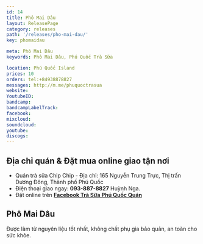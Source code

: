 ```yaml
---
id: 14
title: Phô Mai Dâu
layout: ReleasePage
category: releases
path: '/releases/pho-mai-dau/'
key: phomaidau

meta: Phô Mai Dâu
keywords: Phô Mai Dâu, Phú Quốc Trà Sữa

location: Phú Quốc Island
prices: 10
orders: tel:+84938878827
messages: http://m.me/phuquoctrasua
website: 
YoutubeID: 
bandcamp: 
bandcampLabelTrack: 
facebook: 
mixcloud: 
soundcloud: 
youtube: 
discogs: 
---
```


## Địa chỉ quán & Đặt mua online giao tận nơi

- Quán trà sữa Chip Chip - Địa chỉ: 165 Nguyễn Trung Trực, Thị trấn Dương Đông, Thành phố Phú Quốc
- Điện thoại giao ngay: **093-887-8827** Huỳnh Nga.
- Đặt online trên [**Facebook Trà Sữa Phú Quốc Quán**](https://www.facebook.com/phuquoctrasua)

## Phô Mai Dâu
Được làm từ nguyên liệu tốt nhất, không chất phụ gia bảo quản, an toàn cho sức khỏe.